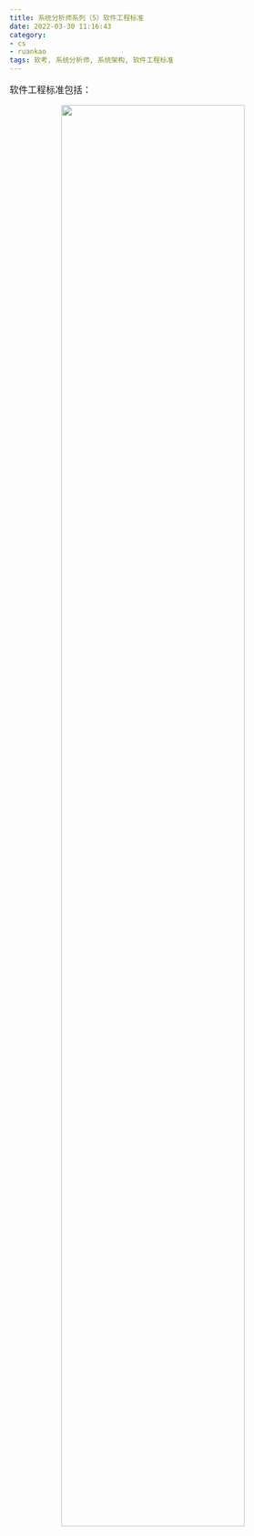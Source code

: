 ```yaml
---
title: 系统分析师系列（5）软件工程标准
date: 2022-03-30 11:16:43
category:
- cs
- ruankao
tags: 软考, 系统分析师, 系统架构, 软件工程标准
---
```


<p style="font-size: 16px; ">软件工程标准包括：</p>

<div style="text-align: center; ">
<img src="/images/ruankao/rjgcbz/img.png" style="width: 80%; "/>
</div>
